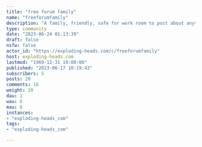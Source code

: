 ```yaml
---
title: "free forum family" 
name: "freeforumfamily"
description: "A family, friendly, safe for work room to post about anything. (no racism, no hate, use DMT commentary for that, don’t doxx users, no posting of porn/nudes or foot fetish material unless it involves political scandals, no ads for sex sites or dating sites; do that on your own time, no solicitation for pyramid scams, no posting job advertisements unless from official job sites, no posts supporting pedophilia, not all love is love) also: (we cannot allow violations of the patriot act concerning how we speak, no calls for violence, suggesting you are personally harming someone ect. These things are not free speech protected by law but actually against the law and could get the website shut down. In this room, there will be no racism, transphobia, homophobia or antisemitism allowed. I want this community to be family, friendly and safe to view at work. When posting stories, here, about anything involving race or gender, simply just post a story without any added context, or opinion. "
type: community
date: "2023-06-24 01:13:39"
draft: false
nsfw: false
actor_id: "https://exploding-heads.com/c/freeforumfamily"
host: exploding-heads.com
lastmod: "1969-12-31 19:00:00"
published: "2023-06-17 10:19:43"
subscribers: 5
posts: 20
comments: 16
weight: 20
dau: 1
wau: 6
mau: 6
instances:
- "exploding-heads_com"
tags: 
- "exploding-heads_com"

---
```

